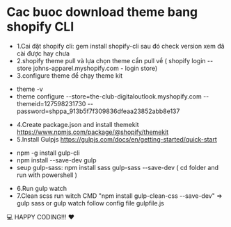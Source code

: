 # Cac buoc download theme bang shopify CLI
- 1.Cai đặt shopify cli: gem install shopify-cli sau đó check version xem đã cài được hay chưa
- 2.shopify theme pull và lựa chọn theme cần pull về ( shopify login --store johns-apparel.myshopify.com - login store)
- 3.configure theme để chạy theme kit
+ theme -v
+ theme configure --store=the-club-digitaloutlook.myshopify.com --themeid=127598231730 --password=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
- 4.Create package.json and install themekit https://www.npmjs.com/package/@shopify/themekit
- 5.Install Gulpjs https://gulpjs.com/docs/en/getting-started/quick-start
+ npm -g install gulp-cli
+ npm install --save-dev gulp
+ seup gulp-sass: npm install sass gulp-sass --save-dev ( cd folder and run with powershell )
- 6.Run gulp watch
- 7.Clean scss run witch CMD "npm install gulp-clean-css --save-dev" => gulp sass or gulp watch follow config file gulpfile.js


💻 HAPPY CODING!!! ❤️
